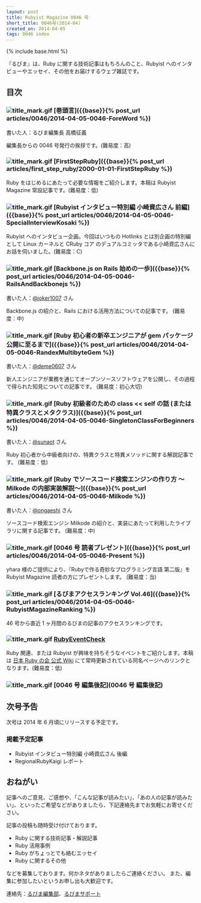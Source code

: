 ```yaml
---
layout: post
title: Rubyist Magazine 0046 号
short_title: 0046号(2014-04)
created_on: 2014-04-05
tags: 0046 index
---
```

{% include base.html %}


『るびま』は、Ruby に関する技術記事はもちろんのこと、Rubyist へのインタビューやエッセイ、その他をお届けするウェブ雑誌です。

## 目次

### ![title_mark.gif]({{base}}{{site.baseurl}}/images/title_mark.gif) [巻頭言]({{base}}{% post_url articles/0046/2014-04-05-0046-ForeWord %})

書いた人：るびま編集長 高橋征義

編集長からの 0046 号発行の挨拶です。(難易度：高)

### ![title_mark.gif]({{base}}{{site.baseurl}}/images/title_mark.gif) [FirstStepRuby]({{base}}{% post_url articles/first_step_ruby/2000-01-01-FirstStepRuby %})

Ruby をはじめるにあたって必要な情報をご紹介します。本稿は Rubyist Magazine 常設記事です。(難易度：低)

### ![title_mark.gif]({{base}}{{site.baseurl}}/images/title_mark.gif) [Rubyist インタビュー特別編 小崎資広さん 前編]({{base}}{% post_url articles/0046/2014-04-05-0046-SpecialInterviewKosaki %})

Rubyist へのインタビュー企画。今回はいつもの Hotlinks とは別企画の特別編として Linux カーネルと CRuby コア のデュアルコミッタである小崎資広さんにお話を伺いました。(難易度：C)

### ![title_mark.gif]({{base}}{{site.baseurl}}/images/title_mark.gif) [Backbone.js on Rails 始めの一歩]({{base}}{% post_url articles/0046/2014-04-05-0046-RailsAndBackbonejs %})

書いた人：[@joker1007](https://twitter.com/joker1007) さん

Backbone.js の紹介と、Rails における活用方法についての記事です。 (難易度：中)

### ![title_mark.gif]({{base}}{{site.baseurl}}/images/title_mark.gif) [Ruby 初心者の新卒エンジニアが gem パッケージ公開に至るまで]({{base}}{% post_url articles/0046/2014-04-05-0046-RandexMultibyteGem %})

書いた人：[@deme0607](https://twitter.com/deme0607) さん

新人エンジニアが業務を通じてオープンソースソフトウェアを公開し、その過程で得られた知見についての記事です。 (難易度：初心大切)

### ![title_mark.gif]({{base}}{{site.baseurl}}/images/title_mark.gif) [Ruby 初級者のための class << self の話 (または特異クラスとメタクラス)]({{base}}{% post_url articles/0046/2014-04-05-0046-SingletonClassForBeginners %})

書いた人：[@sunaot](https://twitter.com/sunaot) さん

Ruby 初心者から中級者向けの、特異クラスと特異メソッドに関する解説記事です。 (難易度：低)

### ![title_mark.gif]({{base}}{{site.baseurl}}/images/title_mark.gif) [Ruby でソースコード検索エンジンの作り方 〜Milkode の内部実装解説〜]({{base}}{% post_url articles/0046/2014-04-05-0046-Milkode %})

書いた人：[@ongaeshi](https://twitter.com/ongaeshi) さん

ソースコード検索エンジン Milkode の紹介と、実装にあたって利用したライブラリに関する記事です。 (難易度：中)

### ![title_mark.gif]({{base}}{{site.baseurl}}/images/title_mark.gif) [0046 号 読者プレゼント]({{base}}{% post_url articles/0046/2014-04-05-0046-Present %})

yhara 様のご提供により、『Rubyで作る奇妙なプログラミング言語 第二版』を Rubyist Magazine 読者の方にプレゼントします。 (難易度：当)

### ![title_mark.gif]({{base}}{{site.baseurl}}/images/title_mark.gif) [るびまアクセスランキング Vol.46]({{base}}{% post_url articles/0046/2014-04-05-0046-RubyistMagazineRanking %})

46 号から直近 1 ヶ月間のるびまの記事のアクセスランキングです。

### ![title_mark.gif]({{base}}{{site.baseurl}}/images/title_mark.gif) [RubyEventCheck](https://github.com/ruby-no-kai/official/wiki/RubyEventCheck)

Ruby 関連、または Rubyist が興味を持ちそうなイベントをご紹介します。本稿は [日本 Ruby の会 公式 Wiki](https://github.com/ruby-no-kai/official/wiki) にて常時更新されている同名ページへのリンクとなります。(難易度：低)

### ![title_mark.gif]({{base}}{{site.baseurl}}/images/title_mark.gif) [0046 号 編集後記](0046 号 編集後記)

## 次号予告

次号は 2014 年 6 月頃にリリースする予定です。

### 掲載予定記事

* Rubyist インタビュー特別編 小崎資広さん 後編
* RegionalRubyKaigi レポート


## おねがい

記事へのご意見、ご感想や、「こんな記事が読みたい」、「あの人の記事が読みたい」、といったご希望などがありましたら、下記連絡先までお気軽にお寄せください。

記事の投稿も随時受け付けております。

* Ruby に関する技術記事・解説記事
* Ruby 活用事例
* Ruby がちょっとでも絡むエッセイ
* Ruby に関するその他


などを募集しております。何かネタがありましたらご連絡ください。
また、編集に参加したいというお申し出も大歓迎です。

連絡先：[るびま編集部](mailto:magazine@ruby-no-kai.org)、[るびまサポート](https://github.com/rubima/magazine.rubyist.net/discussions)
